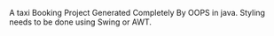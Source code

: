 A taxi Booking Project Generated Completely By OOPS in java. 
Styling needs to be done using Swing or AWT.
